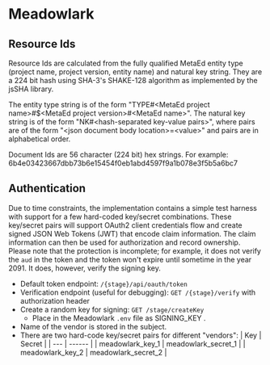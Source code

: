 # Meadowlark

## Resource Ids

Resource Ids are calculated from the fully qualified MetaEd entity type (project name, project version, entity name) and
natural key string. They are a 224 bit hash using SHA-3's SHAKE-128 algorithm as implemented by the jsSHA library.

The entity type string is of the form "TYPE#\<MetaEd project name>#$\<MetaEd project version>#\<MetaEd name>". The natural
key string is of the form "NK#\<hash-separated key-value pairs>", where pairs are of the form "\<json document body
location>=\<value>" and pairs are in alphabetical order.

Document Ids are 56 character (224 bit) hex strings. For example: 6b4e03423667dbb73b6e15454f0eb1abd4597f9a1b078e3f5b5a6bc7

## Authentication

Due to time constraints, the implementation contains a simple test harness with support for a few hard-coded key/secret
combinations. These key/secret pairs will support OAuth2 client credentials flow and create signed JSON Web Tokens (JWT) that
encode claim information. The claim information can then be used for authorization and record ownership. Please note that the
protection is incomplete; for example, it does not verify the `aud` in the token and the token won't expire until sometime in
the year 2091. It does, however, verify the signing key.

* Default token endpoint: `/{stage}/api/oauth/token`
* Verification endpoint (useful for debugging): `GET /{stage}/verify` with authorization header
* Create a random key for signing: `GET /stage/createKey` 
  * Place in the Meadowlark `.env`  file as SIGNING_KEY .
* Name of the vendor is stored in the subject.
* There are two hard-code key/secret pairs for different "vendors":
  | Key | Secret |
  | --- | ------ |
  | ​meadowlark_key_1 | meadowlark_secret_1 |
  | meadowlark_key_2 | meadowlark_secret_2 |

